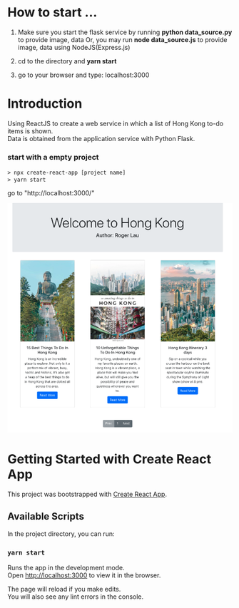 # How to start ...
1. Make sure you start the flask service by running **python data_source.py** to provide image, data
Or, you may run **node data_source.js** to provide image, data using NodeJS(Express.js)

2. cd to the directory and **yarn start**
3. go to your browser and type: localhost:3000 


# Introduction
Using ReactJS to create a web service in which a list of Hong Kong to-do items is shown.   
Data is obtained from the application service with Python Flask.

### start with a empty project
```
> npx create-react-app [project name]   
> yarn start   
```   
go to "http://localhost:3000/"


![](screenshot.png "screenshot")


# Getting Started with Create React App

This project was bootstrapped with [Create React App](https://github.com/facebook/create-react-app).

## Available Scripts

In the project directory, you can run:

### `yarn start`

Runs the app in the development mode.\
Open [http://localhost:3000](http://localhost:3000) to view it in the browser.

The page will reload if you make edits.\
You will also see any lint errors in the console.
